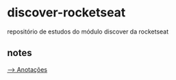 # discover-rocketseat
repositório de estudos do módulo discover da rocketseat

## notes
[--> Anotações](./notes/README.md)
